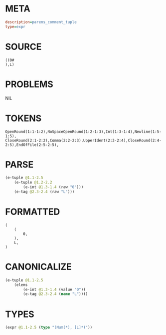 # META
~~~ini
description=parens_comment_tuple
type=expr
~~~
# SOURCE
~~~roc
((0#
),L)
~~~
# PROBLEMS
NIL
# TOKENS
~~~zig
OpenRound(1:1-1:2),NoSpaceOpenRound(1:2-1:3),Int(1:3-1:4),Newline(1:5-1:5),
CloseRound(2:1-2:2),Comma(2:2-2:3),UpperIdent(2:3-2:4),CloseRound(2:4-2:5),EndOfFile(2:5-2:5),
~~~
# PARSE
~~~clojure
(e-tuple @1.1-2.5
	(e-tuple @1.2-2.2
		(e-int @1.3-1.4 (raw "0")))
	(e-tag @2.3-2.4 (raw "L")))
~~~
# FORMATTED
~~~roc
(
	(
		0,
	),
	L,
)
~~~
# CANONICALIZE
~~~clojure
(e-tuple @1.1-2.5
	(elems
		(e-int @1.3-1.4 (value "0"))
		(e-tag @2.3-2.4 (name "L"))))
~~~
# TYPES
~~~clojure
(expr @1.1-2.5 (type "(Num(*), [L]*)"))
~~~

